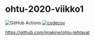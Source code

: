 # ohtu-2020-viikko1
![GitHub Actions](https://github.com/jmakine/ohtu-2020-viikko1/workflows/Java%20CI%20with%20Gradle/badge.svg) [![codecov](https://codecov.io/gh/jmakine/ohtu-2020-viikko1/branch/main/graph/badge.svg?token=VDJ46A1IUM)](undefined)

https://github.com/jmakine/ohtu-tehtavat

